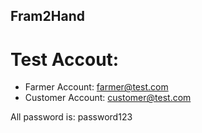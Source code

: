 ## Fram2Hand

# Test Accout:
- Farmer Account: farmer@test.com
- Customer Account: customer@test.com

All password is: password123

